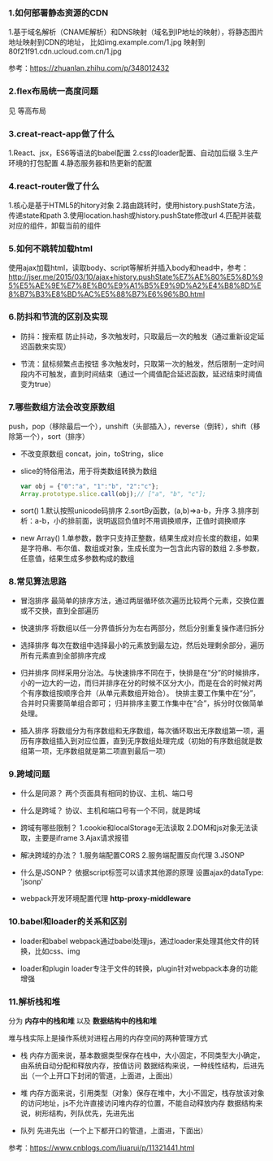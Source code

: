 <!-- 面试碰到的问题 -->
### 1.如何部署静态资源的CDN

1.基于域名解析（CNAME解析）和DNS映射（域名到IP地址的映射），将静态图片地址映射到CDN的地址，
比如img.example.com/1.jpg 映射到80f21f91.cdn.ucloud.com.cn/1.jpg

参考：https://zhuanlan.zhihu.com/p/348012432

### 2.flex布局统一高度问题

见 等高布局

### 3.creat-react-app做了什么

1.React、jsx，ES6等语法的babel配置
2.css的loader配置、自动加后缀
3.生产环境的打包配置
4.静态服务器和热更新的配置

### 4.react-router做了什么

1.核心是基于HTML5的hitory对象
2.路由跳转时，使用history.pushState方法，传递state和path
3.使用location.hash或history.pushState修改url
4.匹配并装载对应的组件，卸载当前的组件

### 5.如何不跳转加载html

使用ajax加载html，读取body、script等解析并插入body和head中，参考：http://jser.me/2015/03/10/ajax+history.pushState%E7%AE%80%E5%8D%95%E5%AE%9E%E7%8E%B0%E9%A1%B5%E9%9D%A2%E4%B8%8D%E8%B7%B3%E8%BD%AC%E5%88%B7%E6%96%B0.html

### 6.防抖和节流的区别及实现

- 防抖：搜索框
  防止抖动，多次触发时，只取最后一次的触发（通过重新设定延迟函数来实现）

- 节流：鼠标频繁点击按钮
  多次触发时，只取第一次的触发，然后限制一定时间段内不可触发，直到时间结束（通过一个阈值配合延迟函数，延迟结束时阈值变为true）

### 7.哪些数组方法会改变原数组

push，pop（移除最后一个），unshift（头部插入），reverse（倒转），shift（移除第一个），sort（排序）

- 不改变原数组
  concat，join，toString，slice

- slice的特俗用法，用于将类数组转换为数组
  ````javascript
  var obj = {"0":"a", "1":"b", "2":"c"};
  Array.prototype.slice.call(obj);// ["a", "b", "c"];
  ````

- sort()
  1.默认按照unicode码排序
  2.sortBy函数，(a,b)=>a-b，升序
  3.排序剖析：a-b，小的排前面，说明返回负值时不用调换顺序，正值时调换顺序

- new Array()
  1.单参数，数字只支持正整数，结果生成对应长度的数组，如果是字符串、布尔值、数组或对象，生成长度为一包含此内容的数组
  2.多参数，任意值，结果生成多参数构成的数组

### 8.常见算法思路

- 冒泡排序
  最简单的排序方法，通过两层循环依次遍历比较两个元素，交换位置或不交换，直到全部遍历

- 快速排序
  将数组以任一分界值拆分为左右两部分，然后分别重复操作递归拆分

- 选择排序
  每次在数组中选择最小的元素放到最左边，然后处理剩余部分，遍历所有元素直到全部排序完成

- 归并排序
  同样采用分治法。与快速排序不同在于，快排是在“分”的时候排序，小的一边大的一边，而归并排序在分的时候不区分大小，而是在合的时候对两个有序数组按顺序合并（从单元素数组开始合）。
  快排主要工作集中在“分”，合并时只需要简单组合即可；
  归并排序主要工作集中在“合”，拆分时仅做简单处理。

- 插入排序
  将数组分为有序数组和无序数组，每次循环取出无序数组第一项，遍历有序数组插入到对应位置，直到无序数组处理完成（初始的有序数组就是数组第一项，无序数组就是第二项直到最后一项）


### 9.跨域问题

- 什么是同源？
  两个页面具有相同的协议、主机、端口号

- 什么是跨域？
  协议、主机和端口号有一个不同，就是跨域

- 跨域有哪些限制？
  1.cookie和localStorage无法读取
  2.DOM和js对象无法读取，主要是iframe
  3.Ajax请求报错

- 解决跨域的办法？
  1.服务端配置CORS
  2.服务端配置反向代理
  3.JSONP

- 什么是JSONP？
  依据script标签可以请求其他源的原理
  设置ajax的dataType: 'jsonp'

- webpack开发环境配置代理
  **http-proxy-middleware**

### 10.babel和loader的关系和区别

- loader和babel
  webpack通过babel处理js，通过loader来处理其他文件的转换，比如css、img

- loader和plugin
  loader专注于文件的转换，plugin针对webpack本身的功能增强

### 11.解析栈和堆

分为 **内存中的栈和堆** 以及 **数据结构中的栈和堆**

堆与栈实际上是操作系统对进程占用的内存空间的两种管理方式

- 栈
  内存方面来说，基本数据类型保存在栈中，大小固定，不同类型大小确定，由系统自动分配和释放内存，按值访问
  数据结构来说，一种线性结构，后进先出（一个上开口下封闭的管道，上面进，上面出）


- 堆
  内存方面来说，引用类型（对象）保存在堆中，大小不固定，栈存放该对象的访问地址，js不允许直接访问堆内存的位置，不能自动释放内存
  数据结构来说，树形结构，列队优先，先进先出

- 队列
  先进先出（一个上下都开口的管道，上面进，下面出）

参考：https://www.cnblogs.com/liuarui/p/11321441.html


